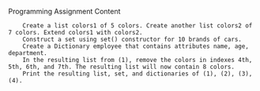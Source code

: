 
Programming Assignment Content

        Create a list colors1 of 5 colors. Create another list colors2 of 7 colors. Extend colors1 with colors2.
        Construct a set using set() constructor for 10 brands of cars.
        Create a Dictionary employee that contains attributes name, age, department.
        In the resulting list from (1), remove the colors in indexes 4th, 5th, 6th, and 7th. The resulting list will now contain 8 colors.
        Print the resulting list, set, and dictionaries of (1), (2), (3), (4).